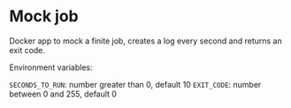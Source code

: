 # Mock job

Docker app to mock a finite job, creates a log every second and returns an exit code.

Environment variables:

`SECONDS_TO_RUN`: number greater than 0, default 10
`EXIT_CODE`: number between 0 and 255, default 0